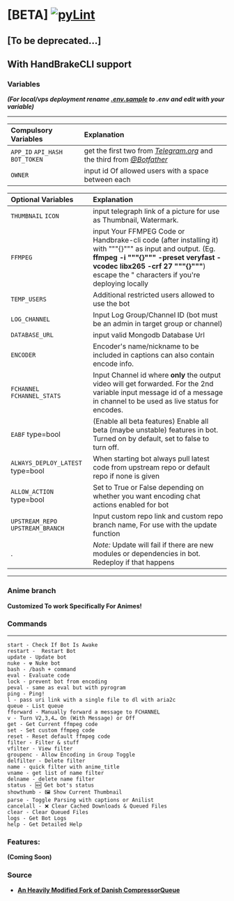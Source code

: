 # [BETA] [![pyLint](https://github.com/Nubuki-all/Tg-encoder/actions/workflows/pyLint.yml/badge.svg?branch=main)](https://github.com/Nubuki-all/Tg-encoder/actions/workflows/pyLint.yml)

## [To be deprecated…]
## With HandBrakeCLI support

### Variables

___(For local/vps deployment rename [.env.sample](.env.sample) to .env and edit with your variable)___

---
Compulsory Variables | Explanation
:--------- | :---------------------------------------------
`APP_ID` `API_HASH` `BOT_TOKEN` | get the first two from *[Telegram.org](https://telegram.org)* and the third from *[@Botfather](https://t.me/botfather)*
`OWNER`    | input id Of allowed users with a space between each

Optional Variables | Explanation
:--------- | :---------------------------------------------
`THUMBNAIL` `ICON` | input telegraph link of a picture for use as Thumbnail, Watermark.
`FFMPEG` | input Your FFMPEG Code or Handbrake-cli code (after installing it)  with """{}""" as input and output. (Eg. __ffmpeg -i """{}""" -preset veryfast -vcodec libx265 -crf 27 """{}"""__) escape the " characters if you're deploying locally 
`TEMP_USERS` | Additional restricted users allowed to use the bot
`LOG_CHANNEL` | Input Log Group/Channel ID (bot must be an admin in target group or channel)
`DATABASE_URL` | input valid Mongodb Database Url
`ENCODER` | Encoder's name/nickname to be included in captions can also contain encode info.
`FCHANNEL` `FCHANNEL_STATS` | Input Channel id where **only** the output video will get forwarded. For the 2nd variable input message id of a message in channel to be used as live status for encodes.
`EABF` type=bool | (Enable all beta features) Enable all beta (maybe unstable) features in bot. Turned on by default, set to false to turn off.
`ALWAYS_DEPLOY_LATEST` type=bool | When starting bot always pull latest code from upstream repo or default repo if none is given 
`ALLOW_ACTION` type=bool | Set to True or False depending on whether you want encoding chat actions enabled for bot
`UPSTREAM_REPO` `UPSTREAM_BRANCH` | Input custom repo link and custom repo branch name, For use with the update function
  . | *Note:* Update will fail if there are new modules or dependencies in bot. Redeploy if that happens 
---


### Anime branch 

__Customized To work Specifically For Animes!__

### Commands
---
```
start - Check If Bot Is Awake
restart -  Restart Bot 
update - Update bot 
nuke - ☢️ Nuke bot 
bash - /bash + command 
eval - Evaluate code
lock - prevent bot from encoding 
peval - same as eval but with pyrogram 
ping - Ping!
l - pass uri link with a single file to dl with aria2c 
queue - List queue
fforward - Manually forward a message to FCHANNEL
v - Turn V2,3,4… On (With Message) or Off
get - Get Current ffmpeg code
set - Set custom ffmpeg code
reset - Reset default ffmpeg code
filter - Filter & stuff
vfilter - View filter
groupenc - Allow Encoding in Group Toggle 
delfilter - Delete filter
name - quick filter with anime_title
vname - get list of name filter
delname - delete name filter
status - 🆕 Get bot's status
showthumb - 🖼️ Show Current Thumbnail
parse - Toggle Parsing with captions or Anilist
cancelall - ❌ Clear Cached Downloads & Queued Files
clear - Clear Queued Files
logs - Get Bot Logs
help - Get Detailed Help
```

### Features:
__(Coming Soon)__

### Source 

- **[An Heavily Modified Fork of Danish CompressorQueue](https://github.com/1Danish-00/CompressorQueue)**
